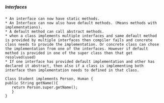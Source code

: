 ##### Interfaces
    * An interface can now have static methods.
    * An Interface can now also have default methods. (Means methods with implementations).
    * A default method can call abstract methods.
    * when a class implements multiple interfaces and same default method is provided by multiple interfaces then compiler fails and concrete class needs to provide the implementation. Or concrete class can chose the implementation from one of the interfaces. However if default method is provided in one of the super class then that get resolved(used) 
    * If one interface has provided default implementation and other has declared it abstract, then also if a class is implementing both interface then implementation needs to defined in that class.
    
```
Class Student implements Person, Human {
public String getName(){
   return Person.super.getName();  
   }
}
````
    
